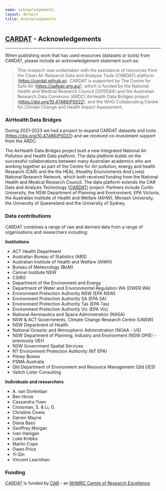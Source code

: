 ```yaml
---
name: acknowledgements
layout: default
title: Acknowledgements
---
```

<h2><abbr title="Centre for Air pollution, energy and health Research Data Analysis Technology">CARDAT</abbr> - Acknowledgements</h2>
<hr class="car-red" />

When publishing work that has used resources (datasets or tools) from CARDAT, please include an acknowledgement statement such as: 

>This research was undertaken with the assistance of resources from the Clean Air Research Data and Analysis Tools (CARDAT) platform (https://cardat.github.io). CARDAT is supported by The Centre for Safe Air (https://safeair.org.au/), which is funded by the National Health and Medical Research Council (2015584) and the Australian Research Data Commons (ARDC) AirHealth Data Bridges project (https://doi.org/10.47486/PS022), and the WHO Collaborating Centre for Climate Change and Health Impact Assessment.

### AirHealth Data Bridges

During 2021-2023 we had a project to expand CARDAT datasets and tools (https://doi.org/10.47486/PS022) and we received co-investment support from the ARDC.

The AirHealth Data Bridges project built a new Integrated National Air Pollution and Health Data platform. The data platform builds on the successful collaborations between many Australian academics who are working together as part of the Centre for Air pollution, energy and health Research (CAR) and the the HEAL (Healthy Environments And Lives) National Research Network, which both received funding from the National Health and Medical Research Council. The data platform extends the CAR Data and Analysis Technology ([CARDAT](https://cardat.github.io)) project. Partners include Curtin University, the NSW Department of Planning and Environment, EPA Victoria, the Australian Institute of Health and Welfare (AIHW), Monash University, the University of Queensland and the University of Sydney.


<h3>Data contributions</h3>
<p>CARDAT combines a range of raw and derived data from a range of organisations and researchers including:</p>
<strong>Institutions</strong>
<ul>
<li>ACT Health Department</li>
<li>Australian Bureau of Statistics (ABS)</li>
<li>Australian Institute of Health and Welfare (AIWH)</li>
<li>Bureau of Meteorology (BoM)</li>
<li>Cancer Institute NSW</li>
<li>CSIRO</li>
<li>Department of the Environment and Energy</li>
<li>Department of Water and Environmental Regulation WA (DWER WA)</li>
<li>Environment Protection Authority NSW (EPA NSW)</li>
<li>Environment Protection Authority SA (EPA SA)</li>
<li>Environment Protection Authority Tas (EPA Tas)</li>
<li>Environment Protection Authority Vic (EPA Vic)</li>
<li>National Aeronautics and Space Administration (NASA)</li>
<li>NSW & ACT Governments, Climate Change Research Centre (UNSW)</li>
<li>NSW Department of Health</li>
<li>National Oceanic and Atmospheric Administration (NOAA - US)</li>
<li>NSW Department of Planning, Industry and Environment (NSW DPIE) - previously OEH</li>
<li>NSW Government Spatial Services</li>
<li>NT Environment Protection Authority (NT EPA)</li>
<li>Pitney Bowes</li>
<li>PSMA Australia</li>
<li>Qld Department of Environment and Resource Management (Qld DES)</li>
<li>Veitch Lister Consulting</li>
</ul>
<strong>Individuals and researchers</strong>
<ul>
<li>A. van Donkelaar</li>
<li>Ben Hinze</li>
<li>Cassandra Yuen</li>
<li>Crossman, S. & Li, O.</li>
<li>Christine Cowie</li>
<li>Darren Mayne</li>
<li>Diana Bass</li>
<li>Geoffrey Morgan</li>
<li>Ivan Hanigan</li>
<li>Luke Knibbs</li>
<li>Martin Cope</li>
<li>Owen Price</li>
<li>Yi Qin</li>
<li>Vincent Learnihan</li>
</ul>
<h3>Funding</h3>
<p><abbr title="Centre for Air pollution, energy and health Research Data Analysis Technology">CARDAT</abbr> is funded by <a href="https://www.car-cre.org.au/"><abbr title="Centre for Air pollution, energy and health Research">CAR</abbr></a> - an <a href="https://www.nhmrc.gov.au/funding/find-funding/centres-research-excellence"><abbr title="National Health and Medical Research Council">NHMRC</abbr> Centre of Research Excellence</a>.</p>

